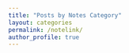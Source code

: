 ```yaml
---
title: "Posts by Notes Category"
layout: categories
permalink: /notelink/
author_profile: true
---
```

